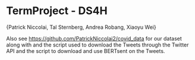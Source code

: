 # TermProject - DS4H

{Patrick Niccolai, Tal Sternberg, Andrea Robang, Xiaoyu Wei}

Also see https://github.com/PatrickNiccolai2/covid_data for our dataset along with and the script used to download the Tweets through the Twitter API and the script to download and use BERTsent on the Tweets.